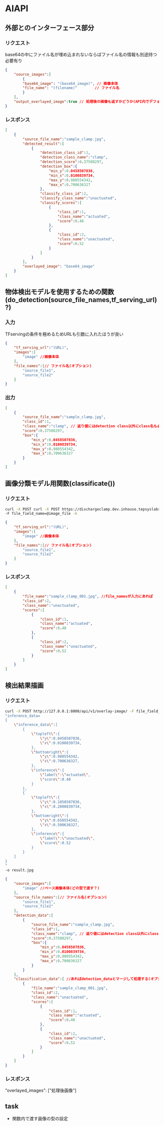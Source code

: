 # AIAPI 

## 外部とのインターフェース部分

### リクエスト

base64の中にファイル名が埋め込まれないならばファイル名の情報も別途持つ必要有り

```json
{
    "source_images":[
        {
        "base64_image": "(base64_image)", // 画像本体
        "file_name": "(filename)"        // ファイル名
        }
    ],
    "output_overlayed_image":true // 処理後の画像も返すかどうか(API内でデフォルト値を持つようにするか？)
}
```

### レスポンス

```json
[
    {
        "source_file_name":"sample_clamp.jpg",
        "detected_result":[
            {
                "detection_class_id":1,
                "detection_class_name":"clamp",
                "detection_score":0.37508297,
                "detection_box":{
                    "min_y":0.0458507836,
                    "min_x":0.0100839734,
                    "max_y":0.980554342,
                    "max_x":0.700636327
                },
                "classify_class_id":2,
                "classify_class_name":"unactuated",
                "classify_scores":[
                    {
                        "class_id":1,
                        "class_name":"actuated",
                        "score":0.48
                    },
                    {
                        "class_id":2,
                        "class_name":"unactuated",
                        "score":0.52
                    }
                ]
            }
        ],
        "overlayed_image": "base64_image"
    }
]
```

## 物体検出モデルを使用するための関数(do_detection(source_file_names,tf_serving_url)?)

### 入力

<!-- ```bash
curl -X POST https://dischargeclamp.dev.inhouse.tepsyslabs.com/api/v1/detection/ 
-F file_field_name=@image_file -k
``` -->

TFservingの条件を極めるためURLも引数に入れたほうが良い

```json
{
    "tf_serving_url":"(URL)",
    "images":[
        "image" //画像本体
    ],
    "file_names":[// ファイル名(オプション)
        "source_file1",
        "source_file2"
    ]
}
```

### 出力

```json
[
    {
        "source_file_name":"sample_clamp.jpg",
        "class_id":1,
        "class_name":"clamp", // 返り値にはdetection class以外にclass名も必要
        "score":0.37508297,
        "box":{
            "min_y":0.0458507836,
            "min_x":0.0100839734,
            "max_y":0.980554342,
            "max_x":0.700636327
        }
    }
]
```

## 画像分類モデル用関数(classificate())

### リクエスト

```bash
curl -X POST curl -X POST https://dischargeclamp.dev.inhouse.tepsyslabs.com/api/v1/classify/ 
-F file_field_name=@image_file -k
```

```json
{
    "tf_serving_url":"(URL)",
    "images":[
        "image" //画像本体
    ],
    "file_names":[// ファイル名(オプション)
        "source_file1",
        "source_file2"
    ]
}
```

### レスポンス

```json
[
    {
        "file_name":"sample_clamp_001.jpg", //file_namesが入力にあれば
        "class_id":2,
        "class_name":"unactuated",
        "scores":[
            {
                "class_id":1,
                "class_name":"actuated",
                "score":0.48
            },
            {
                "class_id":2,
                "class_name":"unactuated",
                "score":0.52
            }
        ]
    }
]
```

## 検出結果描画

### リクエスト

```bash
curl -X POST http://127.0.0.1:8000/api/v1/overlay-image/ -F file_field_name=@sample_clamp.jpg -F 
"inference_data=
{
    \"inference_data\":[
        {
            \"topleft\":{
                \"y\":0.0458507836,
                \"x\":0.0100839734,
            },
            \"bottomright\":{
                \"y\":0.980554342,
                \"x\":0.700636327,
            },
            \"inference\":{
                \"label\":\"actuated\",
                \"score\":0.48
            }
        },
        {
            \"topleft\":{
                \"y\":0.1058507836,
                \"x\":0.2000839734,
            },
            \"bottomright\":{
                \"y\":0.650554342,
                \"x\":0.500636327,
            },
            \"inference\":{
                \"label\":\"unactuated\",
                \"score\":0.52
            }
        }
    ]
}
"
-o result.jpg
```

```json
{
    "source_images":[
        "image" //ベース画像本体(どの型で渡す？)
    ],
    "source_file_names":[// ファイル名(オプション)
        "source_file1",
        "source_file2"
    ],
    "detection_data":[
        {
            "source_file_name":"sample_clamp.jpg",
            "class_id":1,
            "class_name":"clamp", // 返り値にはdetection class以外にclass名も必要
            "score":0.37508297,
            "box":{
                "min_y":0.0458507836,
                "min_x":0.0100839734,
                "max_y":0.980554342,
                "max_x":0.700636327
            }
        }
    ],
    "classification_data":[ //あればdetection_dataとマージして処理する(オプション)
        {
            "file_name":"sample_clamp_001.jpg",
            "class_id":2,
            "class_name":"unactuated",
            "scores":[
                {
                    "class_id":1,
                    "class_name":"actuated",
                    "score":0.48
                },
                {
                    "class_id":2,
                    "class_name":"unactuated",
                    "score":0.52
                }
            ]
        }
    ]
}
```

### レスポンス

"overlayed_images": ["処理後画像"]

## task

- 関数内で渡す画像の型の設定
